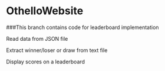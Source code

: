 # OthelloWebsite

###This branch contains code for leaderboard implementation

Read data from JSON file 

Extract winner/loser or draw from text file

Display scores on a leaderboard
